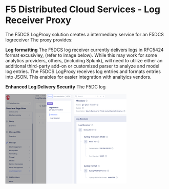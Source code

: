 F5 Distributed Cloud Services - Log Receiver Proxy
============================================================================

The F5DCS LogProxy solution creates a intermediary service for an F5DCS logreceiver The proxy provides:

**Log formatting** The F5DCS log receiver currently delivers logs in RFC5424 format excusivley, (refer to image below).  While this may work for some analytics providers, others, (including Splunk), will need to utilize either an additional third-party add-on or customized parser to analyze and model log entries.  The F5DCS LogProxy receives log entries and formats entries into JSON. This enables for easier integration with analtyics vendors.

**Enhanced Log Delivery Security**  The F5DC log 


<img src="images/logreceiver.png" width=75% height=75% alt="Flowers">


   
